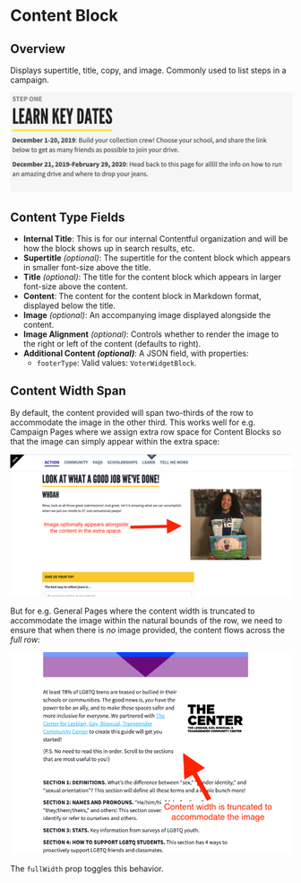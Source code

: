 # Content Block

## Overview

Displays supertitle, title, copy, and image. Commonly used to list steps in a campaign.

![Example Content Block](../../.gitbook/assets/content-block-example.png)

## Content Type Fields

-   **Internal Title**: This is for our internal Contentful organization and will be how the block shows up in search results, etc.
-   **Supertitle** _(optional)_: The supertitle for the content block which appears in smaller font-size above the title.
-   **Title** _(optional)_: The title for the content block which appears in larger font-size above the content.
-   **Content**: The content for the content block in Markdown format, displayed below the title.
-   **Image** _(optional)_: An accompanying image displayed alongside the content.
-   **Image Alignment** _(optional)_: Controls whether to render the image to the right or left of the content (defaults to right).
-   **Additional Content _(optional)_**: A JSON field, with properties:
    -   `footerType`: Valid values: `VoterWidgetBlock`.

## Content Width Span

By default, the content provided will span two-thirds of the row to accommodate the image in the other third. This works well for e.g. Campaign Pages where we assign extra row space for Content Blocks so that the image can simply appear within the extra space:

![Content Block on Campaign Page](../../.gitbook/assets/content-block-on-campaign-page.png)

But for e.g. General Pages where the content width is truncated to accommodate the image within the natural bounds of the row, we need to ensure that when there is _no_ image provided, the content flows across the _full row_:

![Content Block on General Page](../../.gitbook/assets/content-block-on-general-page.png)

The `fullWidth` prop toggles this behavior.

<!-- ## Content Block Gallery Node -->
<!-- @TODO: Add documentation pertaining to the Content Block rendered as a Gallery Block reference. -->
